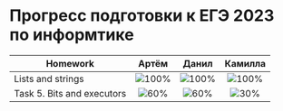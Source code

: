 # Прогресс подготовки к ЕГЭ 2023 по информтике 

| Homework                    | Артём   | Данил   | Камилла |
| --------------------------- |:----------------------------------:|:----------------------------------:|:---------------------------------:|
| Lists and strings           |![100%](https://progress-bar.dev/100/)|![100%](https://progress-bar.dev/100/)|![100%](https://progress-bar.dev/100/)|
| Task 5. Bits and executors  |![60%](https://progress-bar.dev/60/)|![60%](https://progress-bar.dev/60/)|![30%](https://progress-bar.dev/30/)|
